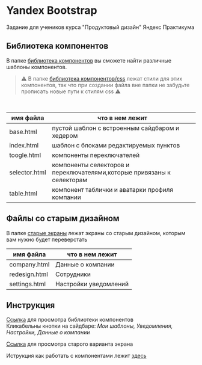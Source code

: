 # Yandex Bootstrap
Задание для учеников курса "Продуктовый дизайн" Яндекс Практикума
## Библиотека компонентов

В папке [библиотека компонентов](/%D0%B1%D0%B8%D0%B1%D0%BB%D0%B8%D0%BE%D1%82%D0%B5%D0%BA%D0%B0%20%D0%BA%D0%BE%D0%BC%D0%BF%D0%BE%D0%BD%D0%B5%D0%BD%D1%82%D0%BE%D0%B2/) вы сможете найти различные шаблоны компонентов.

> :warning:
> В папке [библиотека компонентов/css](/%D0%B1%D0%B8%D0%B1%D0%BB%D0%B8%D0%BE%D1%82%D0%B5%D0%BA%D0%B0%20%D0%BA%D0%BE%D0%BC%D0%BF%D0%BE%D0%BD%D0%B5%D0%BD%D1%82%D0%BE%D0%B2/css/) лежат стили для этих компонентов, так что при создании файла вне папки не забудьте прописать
> новые пути к стилям css :warning:

<br>


|имя файла       |что в нем лежит  |
|----------------|---------|
|base.html       | пустой шаблон с встроенным сайдбаром и хедером |
|index.html      | шаблон с блоками редактируемых пунктов|
|toogle.html     | компоненты переключателей|
|selector.html   | компоненты селекторов и переключателями,которые привязаны к селекторам |
|table.html      | компонент таблички и аватарки профиля компании|

## Файлы со старым дизайном

В папке [старые экраны](/%D1%81%D1%82%D0%B0%D1%80%D1%8B%D0%B5%20%D1%8D%D0%BA%D1%80%D0%B0%D0%BD%D1%8B/) лежат экраны со старым дизайном, которым вам нужно будет переверстать


|имя файла          |что в нем лежит  |
|-------------------|---------|
|company.html       |Данные о компании |
|redesign.html      |Сотрудники|
|settings.html      |Настройки уведомлений|


## Инструкция

[Ссылка](https://mechnuna.github.io/YandexBootstrap/%D0%B1%D0%B8%D0%B1%D0%BB%D0%B8%D0%BE%D1%82%D0%B5%D0%BA%D0%B0%20%D0%BA%D0%BE%D0%BC%D0%BF%D0%BE%D0%BD%D0%B5%D0%BD%D1%82%D0%BE%D0%B2/index.html) для просмотра библиотеки компонентов
<br>
Кликабельны кнопки на сайдбаре: *Мои шаблоны, Уведомления, Настройки, Данные о компании*

[Ссылка](https://mechnuna.github.io/YandexBootstrap/%D1%81%D1%82%D0%B0%D1%80%D1%8B%D0%B5%20%D1%8D%D0%BA%D1%80%D0%B0%D0%BD%D1%8B/company.html) для просмотра старого варианта экрана

Иструкция как работать с компонентами лежит [здесь](https://mechnuna.github.io/YandexBootstrap/Readmii.html)
